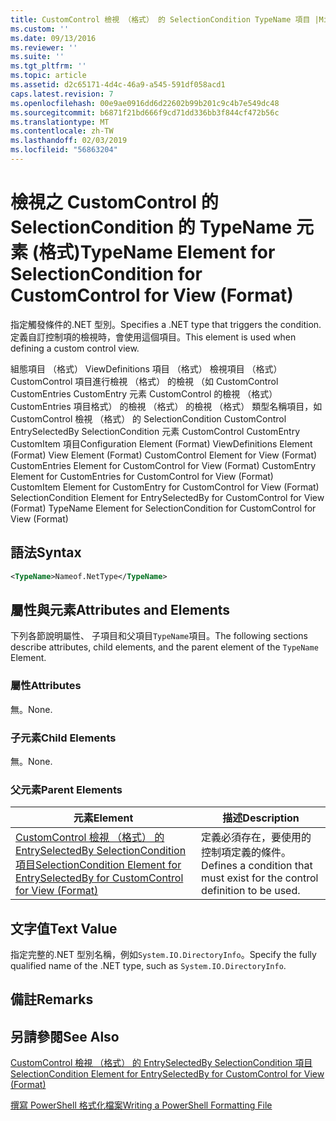 ```yaml
---
title: CustomControl 檢視 （格式） 的 SelectionCondition TypeName 項目 |Microsoft Docs
ms.custom: ''
ms.date: 09/13/2016
ms.reviewer: ''
ms.suite: ''
ms.tgt_pltfrm: ''
ms.topic: article
ms.assetid: d2c65171-4d4c-46a9-a545-591df058acd1
caps.latest.revision: 7
ms.openlocfilehash: 00e9ae0916dd6d22602b99b201c9c4b7e549dc48
ms.sourcegitcommit: b6871f21bd666f9cd71dd336bb3f844cf472b56c
ms.translationtype: MT
ms.contentlocale: zh-TW
ms.lasthandoff: 02/03/2019
ms.locfileid: "56863204"
---
```

# <a name="typename-element-for-selectioncondition-for-customcontrol-for-view--format"></a><span data-ttu-id="4b71a-102">檢視之 CustomControl 的 SelectionCondition 的 TypeName 元素 (格式)</span><span class="sxs-lookup"><span data-stu-id="4b71a-102">TypeName Element for SelectionCondition for CustomControl for View  (Format)</span></span>

<span data-ttu-id="4b71a-103">指定觸發條件的.NET 型別。</span><span class="sxs-lookup"><span data-stu-id="4b71a-103">Specifies a .NET type that triggers the condition.</span></span> <span data-ttu-id="4b71a-104">定義自訂控制項的檢視時，會使用這個項目。</span><span class="sxs-lookup"><span data-stu-id="4b71a-104">This element is used when defining a custom control view.</span></span>

<span data-ttu-id="4b71a-105">組態項目 （格式） ViewDefinitions 項目 （格式） 檢視項目 （格式） CustomControl 項目進行檢視 （格式） 的檢視 （如 CustomControl CustomEntries CustomEntry 元素 CustomControl 的檢視 （格式） CustomEntries 項目格式） 的檢視 （格式） 的檢視 （格式） 類型名稱項目，如 CustomControl 檢視 （格式） 的 SelectionCondition CustomControl EntrySelectedBy SelectionCondition 元素 CustomControl CustomEntry CustomItem 項目</span><span class="sxs-lookup"><span data-stu-id="4b71a-105">Configuration Element (Format) ViewDefinitions Element (Format) View Element (Format) CustomControl Element for View (Format) CustomEntries Element for CustomControl for View (Format) CustomEntry Element for CustomEntries for CustomControl for View (Format) CustomItem Element for CustomEntry for CustomControl for View (Format) SelectionCondition Element for EntrySelectedBy for CustomControl for View (Format) TypeName Element for SelectionCondition for CustomControl for View  (Format)</span></span>

## <a name="syntax"></a><span data-ttu-id="4b71a-106">語法</span><span class="sxs-lookup"><span data-stu-id="4b71a-106">Syntax</span></span>

```xml
<TypeName>Nameof.NetType</TypeName>

```

## <a name="attributes-and-elements"></a><span data-ttu-id="4b71a-107">屬性與元素</span><span class="sxs-lookup"><span data-stu-id="4b71a-107">Attributes and Elements</span></span>

<span data-ttu-id="4b71a-108">下列各節說明屬性、 子項目和父項目`TypeName`項目。</span><span class="sxs-lookup"><span data-stu-id="4b71a-108">The following sections describe attributes, child elements, and the parent element of the `TypeName` Element.</span></span>

### <a name="attributes"></a><span data-ttu-id="4b71a-109">屬性</span><span class="sxs-lookup"><span data-stu-id="4b71a-109">Attributes</span></span>

<span data-ttu-id="4b71a-110">無。</span><span class="sxs-lookup"><span data-stu-id="4b71a-110">None.</span></span>

### <a name="child-elements"></a><span data-ttu-id="4b71a-111">子元素</span><span class="sxs-lookup"><span data-stu-id="4b71a-111">Child Elements</span></span>

<span data-ttu-id="4b71a-112">無。</span><span class="sxs-lookup"><span data-stu-id="4b71a-112">None.</span></span>

### <a name="parent-elements"></a><span data-ttu-id="4b71a-113">父元素</span><span class="sxs-lookup"><span data-stu-id="4b71a-113">Parent Elements</span></span>

|<span data-ttu-id="4b71a-114">元素</span><span class="sxs-lookup"><span data-stu-id="4b71a-114">Element</span></span>|<span data-ttu-id="4b71a-115">描述</span><span class="sxs-lookup"><span data-stu-id="4b71a-115">Description</span></span>|
|-------------|-----------------|
|[<span data-ttu-id="4b71a-116">CustomControl 檢視 （格式） 的 EntrySelectedBy SelectionCondition 項目</span><span class="sxs-lookup"><span data-stu-id="4b71a-116">SelectionCondition Element for EntrySelectedBy for CustomControl for View (Format)</span></span>](./selectioncondition-element-for-entryselectedby-for-customcontrol-format.md)|<span data-ttu-id="4b71a-117">定義必須存在，要使用的控制項定義的條件。</span><span class="sxs-lookup"><span data-stu-id="4b71a-117">Defines a condition that must exist for the control definition to be used.</span></span>|

## <a name="text-value"></a><span data-ttu-id="4b71a-118">文字值</span><span class="sxs-lookup"><span data-stu-id="4b71a-118">Text Value</span></span>

<span data-ttu-id="4b71a-119">指定完整的.NET 型別名稱，例如`System.IO.DirectoryInfo`。</span><span class="sxs-lookup"><span data-stu-id="4b71a-119">Specify the fully qualified name of the .NET type, such as `System.IO.DirectoryInfo`.</span></span>

## <a name="remarks"></a><span data-ttu-id="4b71a-120">備註</span><span class="sxs-lookup"><span data-stu-id="4b71a-120">Remarks</span></span>

## <a name="see-also"></a><span data-ttu-id="4b71a-121">另請參閱</span><span class="sxs-lookup"><span data-stu-id="4b71a-121">See Also</span></span>

[<span data-ttu-id="4b71a-122">CustomControl 檢視 （格式） 的 EntrySelectedBy SelectionCondition 項目</span><span class="sxs-lookup"><span data-stu-id="4b71a-122">SelectionCondition Element for EntrySelectedBy for CustomControl for View (Format)</span></span>](./selectioncondition-element-for-entryselectedby-for-customcontrol-format.md)

[<span data-ttu-id="4b71a-123">撰寫 PowerShell 格式化檔案</span><span class="sxs-lookup"><span data-stu-id="4b71a-123">Writing a PowerShell Formatting File</span></span>](./writing-a-powershell-formatting-file.md)
